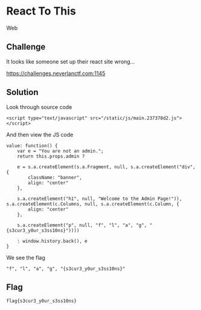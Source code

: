 # React To This
Web

## Challenge 

It looks like someone set up their react site wrong...

https://challenges.neverlanctf.com:1145


## Solution

Look through source code

	<script type="text/javascript" src="/static/js/main.237378d2.js"></script>

And then view the JS code

    value: function() {
        var e = "You are not an admin.";
        return this.props.admin ? 

        e = s.a.createElement(s.a.Fragment, null, s.a.createElement("div", {
            className: "banner",
            align: "center"
        }, 
        
        s.a.createElement("h1", null, "Welcome to the Admin Page!")), s.a.createElement(c.Columns, null, s.a.createElement(c.Column, {
            align: "center"
        }, 

        s.a.createElement("p", null, "f", "l", "a", "g", "{s3cur3_y0ur_s3ss10ns}"))))

        : window.history.back(), e
    }

We see the flag

	"f", "l", "a", "g", "{s3cur3_y0ur_s3ss10ns}"

## Flag

	flag{s3cur3_y0ur_s3ss10ns}
